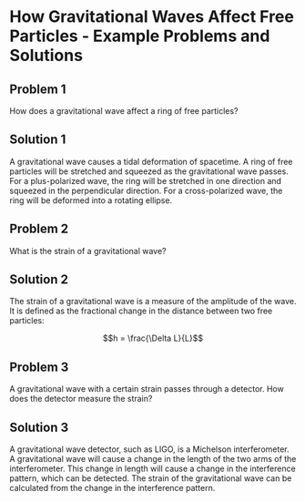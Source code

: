 # How Gravitational Waves Affect Free Particles - Example Problems and Solutions

## Problem 1

How does a gravitational wave affect a ring of free particles?

## Solution 1

A gravitational wave causes a tidal deformation of spacetime. A ring of free particles will be stretched and squeezed as the gravitational wave passes. For a plus-polarized wave, the ring will be stretched in one direction and squeezed in the perpendicular direction. For a cross-polarized wave, the ring will be deformed into a rotating ellipse.

## Problem 2

What is the strain of a gravitational wave?

## Solution 2

The strain of a gravitational wave is a measure of the amplitude of the wave. It is defined as the fractional change in the distance between two free particles:

$$h = \frac{\Delta L}{L}$$

## Problem 3

A gravitational wave with a certain strain passes through a detector. How does the detector measure the strain?

## Solution 3

A gravitational wave detector, such as LIGO, is a Michelson interferometer. A gravitational wave will cause a change in the length of the two arms of the interferometer. This change in length will cause a change in the interference pattern, which can be detected. The strain of the gravitational wave can be calculated from the change in the interference pattern.